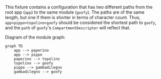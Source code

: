 This fixture contains a configuration that has two different paths from the root app (`app`) to the same module (`goofy`). The paths are of the same length, but one if them is shorter in terms of character count. Thus, `app>pippo>topolino>goofy` should be considered the shortest path to `goofy`, and the `path` of `goofy`'s `CompartmentDescriptor` will reflect that.

Diagram of the module graph:

```mermaid
graph TD
    app --> paperino
    app --> pippo
    paperino --> topolino
    topolino --> goofy
    pippo --> gambadilegno
    gambadilegno --> goofy
```
